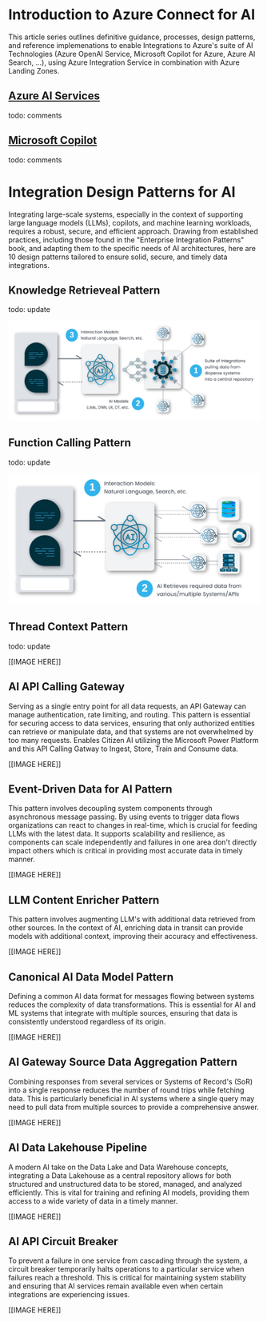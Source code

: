 # Introduction to Azure Connect for AI

This article series outlines definitive guidance, processes, design patterns, and reference implemenations to enable Integrations to Azure's suite of AI Technologies (Azure OpenAI Service, Microsoft Copilot for Azure, Azure AI Search, ...), using Azure Integration Service in combination with Azure Landing Zones. 

## [Azure AI Services](https://learn.microsoft.com/en-us/azure/ai-services/what-are-ai-services)

todo: comments

## [Microsoft Copilot](https://azure.microsoft.com/en-us/products/copilot )

todo: comments



# Integration Design Patterns for AI

Integrating large-scale systems, especially in the context of supporting large language models (LLMs), copilots, and machine learning workloads, requires a robust, secure, and efficient approach. Drawing from established practices, including those found in the "Enterprise Integration Patterns" book, and adapting them to the specific needs of AI architectures, here are 10 design patterns tailored to ensure solid, secure, and timely data integrations.

## Knowledge Retrieveal Pattern

todo: update



![Knowedge Retrieveal Pattern](https://github.com/dmarley/Azure-Connect-AI/blob/main/Images/KnowledgeRetrievealPattern.png?raw=true)

## Function Calling Pattern

todo: update


![Function Calling Pattern](https://github.com/dmarley/Azure-Connect-AI/blob/main/Images/FunctionCallingPattern.png?raw=true)



## Thread Context Pattern

todo: update



[[IMAGE HERE]]



## **AI API Calling Gateway**

Serving as a single entry point for all data requests, an API Gateway can manage authentication, rate limiting, and routing. This pattern is essential for securing access to data services, ensuring that only authorized entities can retrieve or manipulate data, and that systems are not overwhelmed by too many requests.  Enables Citizen AI utilizing the Microsoft Power Platform and this API Calling Gatway to Ingest, Store, Train and Consume data.



[[IMAGE HERE]]

## 

## Event-Driven Data for AI Pattern

This pattern involves decoupling system components through asynchronous message passing. By using events to trigger data flows organizations can react to changes in real-time, which is crucial for feeding LLMs with the latest data. It supports scalability and resilience, as components can scale independently and failures in one area don't directly impact others which is critical in providing most accurate data in timely manner.



[[IMAGE HERE]]



## LLM Content Enricher Pattern

This pattern involves augmenting LLM's with additional data retrieved from other sources. In the context of AI, enriching data in transit can provide models with additional context, improving their accuracy and effectiveness.



[[IMAGE HERE]]



## Canonical AI Data Model Pattern

Defining a common AI data format for messages flowing between systems reduces the complexity of data transformations. This is essential for AI and ML systems that integrate with multiple sources, ensuring that data is consistently understood regardless of its origin.



[[IMAGE HERE]]



## AI Gateway Source Data Aggregation Pattern

Combining responses from several services or Systems of Record's (SoR) into a single response reduces the number of round trips while fetching data. This is particularly beneficial in AI systems where a single query may need to pull data from multiple sources to provide a comprehensive answer.



[[IMAGE HERE]]



## AI Data Lakehouse Pipeline

A modern AI take on the Data Lake and Data Warehouse concepts, integrating a Data Lakehouse as a central repository allows for both structured and unstructured data to be stored, managed, and analyzed efficiently. This is vital for training and refining AI models, providing them access to a wide variety of data in a timely manner.



[[IMAGE HERE]]



## AI API Circuit Breaker

To prevent a failure in one service from cascading through the system, a circuit breaker temporarily halts operations to a particular service when failures reach a threshold. This is critical for maintaining system stability and ensuring that AI services remain available even when certain integrations are experiencing issues.



[[IMAGE HERE]]
